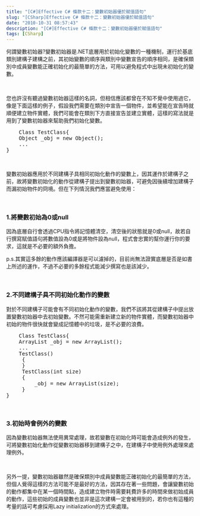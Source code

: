 ```yaml
---
title: "[C#]Effective C# 條款十二：變數初始器優於賦值語句"
slug: "[CSharp]Effective C# 條款十二：變數初始器優於賦值語句"
date: "2010-10-31 08:57:43"
description: "[C#]Effective C# 條款十二：變數初始器優於賦值語句"
tags: [CSharp]
---
```


<p>
	何謂變數初始器?變數初始器是.NET底層用於初始化變數的一種機制，運行於基底類別建構子建構之前，其初始變數的順序與類別中變數宣告的順序相同，是確保類別中成員變數能正確初始化的最簡單的方法，可用以避免程式中出現未初始化的變數。</p>
<p>
	 </p>
<p>
	您也許沒有聽過變數初始器這樣的名詞，但相信應該都曾在不知不覺中使用過它，像是下面這樣的例子，假設我們需要在類別中宣告一個物件，並希望能在宣告時就順便建立物件實體，我們可能會在類別下方直接宣告並建立實體，這樣的寫法就是用到了變數初始器來幫助我們初始化變數。</p>
<div class="wlWriterSmartContent" id="scid:812469c5-0cb0-4c63-8c15-c81123a09de7:1930d84b-b40e-4f06-87a4-38229ceb176c" style="padding-bottom: 0px; margin: 0px; padding-left: 0px; padding-right: 0px; display: inline; float: none; padding-top: 0px">
	<pre class="c#" name="code">
	Class TestClass{
    Object _obj = new Object();
    ...
}</pre>
</div>
<p>
	 </p>
<p>
	變數初始器應用於不同建構子具相同初始化動作的變數上，因其運作於建構子之前，故將變數初始化的動作從建構子提出到變數初始器，可避免因後續增加建構子而漏初始物件的冏境。但在下列情況我們應當避免使用：</p>
<p>
	 </p>
<h3>
	1.將變數初始為0或null</h3>
<p>
	因為底層自行會透過CPU指令將記憶體清空，清空後的狀態就是0或null，故若自行撰寫賦值語句將數值設為0或是將物件設為null，程式會忠實的幫你運行你的要求，這就是不必要的額外負擔。</p>
<p>
	p.s.其實這多餘的動作應該編譯器是可以濾掉的，目前尚無法證實底層是否是如書上所述的運作，不過不必要的多餘程式能減少撰寫也是該減少。</p>
<p>
	 </p>
<h3>
	2.不同建構子具不同初始化動作的變數</h3>
<p>
	對於不同建構子可能會有不同初始化動作的變數，我們不該將其從建構子中提出放置變數初始器中去初始變數。不然可能需重新建立新的物件實體，而變數初始器中初始的物件很快就會變成記憶體中的垃圾，是不必要的浪費。</p>
<div class="wlWriterSmartContent" id="scid:812469c5-0cb0-4c63-8c15-c81123a09de7:3ae28fe9-537c-46f3-9272-1c2f715e1e4e" style="padding-bottom: 0px; margin: 0px; padding-left: 0px; padding-right: 0px; display: inline; float: none; padding-top: 0px">
	<pre class="c" name="code">
	Class TestClass{
    ArrayList _obj = new ArrayList();
    ...
    TestClass()
     {
     }
     TestClass(int size)
     {
         _obj = new ArrayList(size);
     }
}</pre>
</div>
<p>
	 </p>
<h3>
	3.初始時會例外的變數</h3>
<p>
	因為變數初始器無法使用異常處理，故若變數在初始化時可能會造成例外的發生，可將變數初始化動作從變數初始器移到建構子之中，在建構子中使用例外處理來處理例外。</p>
<p>
	 </p>
<p>
	另外一提，變數初始器雖然是確保類別中成員變數能正確初始化的最簡單的方法，但個人覺得這樣的方法可能不是最好的方法，因其存在著一些問題，會讓變數初始的動作都集中在某一個時間點，造成建立物件時需要耗費許多的時間來做初始成員的動作，這些初始的成員變數也並非是這次建構一定會被用到的，若你也有這種的考量的話可考慮採用Lazy initialization的方式來處理。</p>
